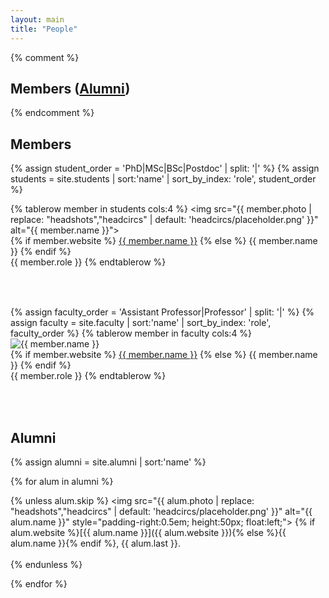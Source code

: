 ```yaml
---
layout: main
title: "People"
---
```


{% comment %}
## Members ([Alumni](/alumni/))
{% endcomment %}
## Members

<style>
  table.four-columns td {
    width: 25%;
    text-align: center;
  }
</style>


<table class="four-columns" width="100%">
{% assign student_order = 'PhD|MSc|BSc|Postdoc' | split: '|' %}
{% assign students = site.students | sort:'name' | sort_by_index: 'role', student_order %}

{% tablerow member in students cols:4 %}
  <img src="{{ member.photo | replace: "headshots","headcircs" | default: 'headcircs/placeholder.png' }}" alt="{{ member.name }}"><br>
  {% if member.website %}
    <a href="{{ member.website }}">{{ member.name }}</a>
  {% else %}
    {{ member.name }}
  {% endif %}
  <br>
  {{ member.role }}
{% endtablerow %}
</table>

<p><br></p>

<table class="four-columns" width="100%">
{% assign faculty_order = 'Assistant Professor|Professor' | split: '|' %}
{% assign faculty = site.faculty | sort:'name' | sort_by_index: 'role', faculty_order %}
{% tablerow member in faculty cols:4 %}
  <img src="{{ member.photo | replace: "headshots","headcircs" | default: 'headcircs/placeholder.png' }}" alt="{{ member.name }}"><br>
  {% if member.website %}
    <a href="{{ member.website }}">{{ member.name }}</a>
  {% else %}
    {{ member.name }}
  {% endif %}
  <br>
  {{ member.role }}
{% endtablerow %}
</table>
<br>



## Alumni

{% assign alumni = site.alumni | sort:'name' %}

{% for alum in alumni %}


{% unless alum.skip %}
  <img src="{{ alum.photo | replace: "headshots","headcircs" | default: 'headcircs/placeholder.png' }}" alt="{{ alum.name }}" style="padding-right:0.5em; height:50px; float:left;">
  {% if alum.website %}[{{ alum.name }}]({{ alum.website }}){% else %}{{ alum.name }}{% endif %}, {{ alum.last }}.  
<br style="clear: both;" />
{% endunless %}

{% endfor %}


